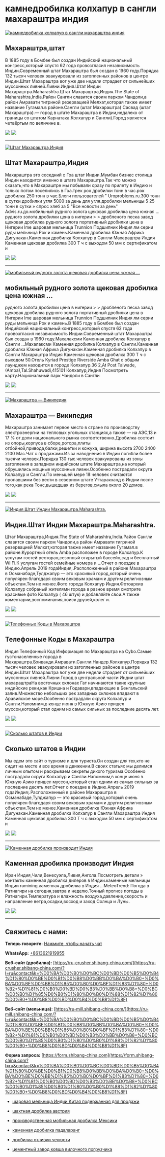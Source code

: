 # камнедробилка колхапур в сангли махараштра индия

<a href="https://swt.shibang-china.com/?l=ru&img&k=%D0%BA%D0%B0%D0%BC%D0%BD%D0%B5%D0%B4%D1%80%D0%BE%D0%B1%D0%B8%D0%BB%D0%BA%D0%B0+%D0%BA%D0%BE%D0%BB%D1%85%D0%B0%D0%BF%D1%83%D1%80+%D0%B2+%D1%81%D0%B0%D0%BD%D0%B3%D0%BB%D0%B8+%D0%BC%D0%B0%D1%85%D0%B0%D1%80%D0%B0%D1%88%D1%82%D1%80%D0%B0+%D0%B8%D0%BD%D0%B4%D0%B8%D1%8F" target="_blank">![камнедробилка колхапур в сангли махараштра индия](http://static.shibang-china.com/all-800x300/1020.jpg)</a>

## Махараштра,штат
В 1885 году в Бомбее был создан Индийский национальный конгресс,который спустя 62 года провозгласил независимость Индии.Современный штат Махараштра был создан в 1960 году.Порядка 132 тысяч человек эвакуировали из затопленных районов в центре Индии.Штат Махараштра вот уже две недели страдает от сильнейших муссонных ливней.Ливни.Индия.Штат Индии Махараштра.Maharashtra.Штат Махараштра,Индия.The State of Maharashtra,India.Район Сангли славится своим парком Чандоли,а район Амравати тигриной резервацией Мелхат,которая также имеет название Гугамал.в районе.Сангли (штат Махараштра) Сасвад (штат Махараштра).— город в штате Махараштра в Индии,недалеко от границы со штатом Карнатака.Колхапур и Сангли).Город является четвёртым по величине в.


<a href="https://whatsapp.shibangsoft.com/WhatsApp.php" target="_blank" title="WhatsApp">![](http://static.shibang-china.com/icon/whatsapp.png)</a> <a href="https://swt.shibang-china.com/?l=ru&icon&k=%D0%BA%D0%B0%D0%BC%D0%BD%D0%B5%D0%B4%D1%80%D0%BE%D0%B1%D0%B8%D0%BB%D0%BA%D0%B0+%D0%BA%D0%BE%D0%BB%D1%85%D0%B0%D0%BF%D1%83%D1%80+%D0%B2+%D1%81%D0%B0%D0%BD%D0%B3%D0%BB%D0%B8+%D0%BC%D0%B0%D1%85%D0%B0%D1%80%D0%B0%D1%88%D1%82%D1%80%D0%B0+%D0%B8%D0%BD%D0%B4%D0%B8%D1%8F" target="_blank">![](http://static.shibang-china.com/icon/chat-ru.png)</a>

---

<a href="https://swt.shibang-china.com/?l=ru&img&k=%D0%BA%D0%B0%D0%BC%D0%BD%D0%B5%D0%B4%D1%80%D0%BE%D0%B1%D0%B8%D0%BB%D0%BA%D0%B0+%D0%BA%D0%BE%D0%BB%D1%85%D0%B0%D0%BF%D1%83%D1%80+%D0%B2+%D1%81%D0%B0%D0%BD%D0%B3%D0%BB%D0%B8+%D0%BC%D0%B0%D1%85%D0%B0%D1%80%D0%B0%D1%88%D1%82%D1%80%D0%B0+%D0%B8%D0%BD%D0%B4%D0%B8%D1%8F" target="_blank">![Штат Махараштра,Индия](http://static.shibang-china.com/all-800x300/882.jpg)</a>

## Штат Махараштра,Индия
Махараштра это соседний с Гоа штат Индии.Мумбаи бизнес столица Индии находится именно в штате Махараштра.Так что можно сказать,что в Махараштре мы побывали сразу по прилету в Индию и только потом поселились в Гоа.трек рок дробилки тонн в час.рок дробилка 250 тонн в час.Блоги пользователей &quot; Uroproblems.ru.300 тонн в сутки дробилки угля 5000 за день для угля.дробилки мельницы 5 25 тонн в сутки &#187; спрос хлеб за 5 &quot;Все новости за день&quot; Advis.ru.до.мобильный рудного золота щековая дробилка цена южная …рудного золота дробилки цена в нигерии &gt; &gt; дробленого песка завод щековая дробилка рудного золота портативный дробилки цена в Нигерии Ime шаровая мельница Trunnion Подшипник Индия лм серии руды мельница Рок и камень.Каменная дробилка Южная Африка Дигунакан.Каменная дробилка Колхапур в Сангли Махараштра Индия Каменная щековая дробилка 300 Т ч с выходом 50 мм с сертификатом и


<a href="https://whatsapp.shibangsoft.com/WhatsApp.php" target="_blank" title="WhatsApp">![](http://static.shibang-china.com/icon/whatsapp.png)</a> <a href="https://swt.shibang-china.com/?l=ru&icon&k=%D0%BA%D0%B0%D0%BC%D0%BD%D0%B5%D0%B4%D1%80%D0%BE%D0%B1%D0%B8%D0%BB%D0%BA%D0%B0+%D0%BA%D0%BE%D0%BB%D1%85%D0%B0%D0%BF%D1%83%D1%80+%D0%B2+%D1%81%D0%B0%D0%BD%D0%B3%D0%BB%D0%B8+%D0%BC%D0%B0%D1%85%D0%B0%D1%80%D0%B0%D1%88%D1%82%D1%80%D0%B0+%D0%B8%D0%BD%D0%B4%D0%B8%D1%8F" target="_blank">![](http://static.shibang-china.com/icon/chat-ru.png)</a>

---

<a href="https://swt.shibang-china.com/?l=ru&img&k=%D0%BA%D0%B0%D0%BC%D0%BD%D0%B5%D0%B4%D1%80%D0%BE%D0%B1%D0%B8%D0%BB%D0%BA%D0%B0+%D0%BA%D0%BE%D0%BB%D1%85%D0%B0%D0%BF%D1%83%D1%80+%D0%B2+%D1%81%D0%B0%D0%BD%D0%B3%D0%BB%D0%B8+%D0%BC%D0%B0%D1%85%D0%B0%D1%80%D0%B0%D1%88%D1%82%D1%80%D0%B0+%D0%B8%D0%BD%D0%B4%D0%B8%D1%8F" target="_blank">![мобильный рудного золота щековая дробилка цена южная …](http://static.shibang-china.com/all-800x300/1527.jpg)</a>

## мобильный рудного золота щековая дробилка цена южная …
рудного золота дробилки цена в нигерии &gt; &gt; дробленого песка завод щековая дробилка рудного золота портативный дробилки цена в Нигерии Ime шаровая мельница Trunnion Подшипник Индия лм серии руды мельница Рок и камень.В 1885 году в Бомбее был создан Индийский национальный конгресс,который спустя 62 года провозгласил независимость Индии.Современный штат Махараштра был создан в 1960 году.Махалаксми Каменная дробилка Колхапур в Сангли …Махалаксми Каменная дробилка Колхапур в Сангли.Каменная дробилка Южная Африка Дигунакан.Каменная дробилка Колхапур в Сангли Махараштра Индия Каменная щековая дробилка 300 Т ч с выходом 50.Отель Kyriad Prestige Riverside Amba Ghat с общим лаунджем находится в городе Колхапур.36 2,At Post Talwade,(Amba),Tal.Shahuwadi,415101 Колхапур,Индия Посмотреть карту.Национальный парк Чандоли в Сангли


<a href="https://whatsapp.shibangsoft.com/WhatsApp.php" target="_blank" title="WhatsApp">![](http://static.shibang-china.com/icon/whatsapp.png)</a> <a href="https://swt.shibang-china.com/?l=ru&icon&k=%D0%BA%D0%B0%D0%BC%D0%BD%D0%B5%D0%B4%D1%80%D0%BE%D0%B1%D0%B8%D0%BB%D0%BA%D0%B0+%D0%BA%D0%BE%D0%BB%D1%85%D0%B0%D0%BF%D1%83%D1%80+%D0%B2+%D1%81%D0%B0%D0%BD%D0%B3%D0%BB%D0%B8+%D0%BC%D0%B0%D1%85%D0%B0%D1%80%D0%B0%D1%88%D1%82%D1%80%D0%B0+%D0%B8%D0%BD%D0%B4%D0%B8%D1%8F" target="_blank">![](http://static.shibang-china.com/icon/chat-ru.png)</a>

---

<a href="https://swt.shibang-china.com/?l=ru&img&k=%D0%BA%D0%B0%D0%BC%D0%BD%D0%B5%D0%B4%D1%80%D0%BE%D0%B1%D0%B8%D0%BB%D0%BA%D0%B0+%D0%BA%D0%BE%D0%BB%D1%85%D0%B0%D0%BF%D1%83%D1%80+%D0%B2+%D1%81%D0%B0%D0%BD%D0%B3%D0%BB%D0%B8+%D0%BC%D0%B0%D1%85%D0%B0%D1%80%D0%B0%D1%88%D1%82%D1%80%D0%B0+%D0%B8%D0%BD%D0%B4%D0%B8%D1%8F" target="_blank">![Махараштра — Википедия](http://static.shibang-china.com/all-800x300/794.jpg)</a>

## Махараштра — Википедия
Махараштра занимает первое место в стране по производству электроэнергии на тепловых угольных станциях,а также — на АЭС,13 и 17 % от доли национального рынка соответственно.Дробилка состоит из опоры,корпуса в сборе,ротора,плиты отбойной,привода,балки,решетки и кожуха, ширина высота 2700 2400 2100 Мас.Чат с продажами.Из за наводнения в Индии погибли более тысячи человек.Порядка 130 тыс.человек эвакуированы из зоны затопления в западном индийском штате Махараштра,на который обрушились мощные муссонные ливни.Особенно пострадали округа Колхапур и Сангли.По меньшей мере 18 человек считаются пропавшими без вести в северном штате Уттаракханд в Индии после того,как река Тонс,вышедшая из берегов,смыла около 20 домов.


<a href="https://whatsapp.shibangsoft.com/WhatsApp.php" target="_blank" title="WhatsApp">![](http://static.shibang-china.com/icon/whatsapp.png)</a> <a href="https://swt.shibang-china.com/?l=ru&icon&k=%D0%BA%D0%B0%D0%BC%D0%BD%D0%B5%D0%B4%D1%80%D0%BE%D0%B1%D0%B8%D0%BB%D0%BA%D0%B0+%D0%BA%D0%BE%D0%BB%D1%85%D0%B0%D0%BF%D1%83%D1%80+%D0%B2+%D1%81%D0%B0%D0%BD%D0%B3%D0%BB%D0%B8+%D0%BC%D0%B0%D1%85%D0%B0%D1%80%D0%B0%D1%88%D1%82%D1%80%D0%B0+%D0%B8%D0%BD%D0%B4%D0%B8%D1%8F" target="_blank">![](http://static.shibang-china.com/icon/chat-ru.png)</a>

---

<a href="https://swt.shibang-china.com/?l=ru&img&k=%D0%BA%D0%B0%D0%BC%D0%BD%D0%B5%D0%B4%D1%80%D0%BE%D0%B1%D0%B8%D0%BB%D0%BA%D0%B0+%D0%BA%D0%BE%D0%BB%D1%85%D0%B0%D0%BF%D1%83%D1%80+%D0%B2+%D1%81%D0%B0%D0%BD%D0%B3%D0%BB%D0%B8+%D0%BC%D0%B0%D1%85%D0%B0%D1%80%D0%B0%D1%88%D1%82%D1%80%D0%B0+%D0%B8%D0%BD%D0%B4%D0%B8%D1%8F" target="_blank">![Индия.Штат Индии Махараштра.Maharashtra.](http://static.shibang-china.com/all-800x300/578.jpg)</a>

## Индия.Штат Индии Махараштра.Maharashtra.
Штат Махараштра,Индия.The State of Maharashtra,India.Район Сангли славится своим парком Чандоли,а район Амравати тигриной резервацией Мелхат,которая также имеет название Гугамал.в районе.Курортный отель Amba расположен в городе Колхапур.К услугам гостей ресторан,сезонный открытый бассейн,сад и бесплатный Wi Fi.К услугам гостей семейные номера и …Отчет о поездке в Индию.Апрель 2019 годаИндия;.Расположенный в районе Махараштра в Османабаде,Тулджапур — это красивый город,который очень популярен благодаря своим вековым храмам и другим религиозным объектам.Тем не менее.Фото города Колхапур Индия.Фотоархив Колхапур собраный жителями города в разное время смотрите красивые фото Колхапур ( 46 штук) и добавляйте свои.А также коментарии,воспоминания,поиск друзей,колег и.


<a href="https://whatsapp.shibangsoft.com/WhatsApp.php" target="_blank" title="WhatsApp">![](http://static.shibang-china.com/icon/whatsapp.png)</a> <a href="https://swt.shibang-china.com/?l=ru&icon&k=%D0%BA%D0%B0%D0%BC%D0%BD%D0%B5%D0%B4%D1%80%D0%BE%D0%B1%D0%B8%D0%BB%D0%BA%D0%B0+%D0%BA%D0%BE%D0%BB%D1%85%D0%B0%D0%BF%D1%83%D1%80+%D0%B2+%D1%81%D0%B0%D0%BD%D0%B3%D0%BB%D0%B8+%D0%BC%D0%B0%D1%85%D0%B0%D1%80%D0%B0%D1%88%D1%82%D1%80%D0%B0+%D0%B8%D0%BD%D0%B4%D0%B8%D1%8F" target="_blank">![](http://static.shibang-china.com/icon/chat-ru.png)</a>

---

<a href="https://swt.shibang-china.com/?l=ru&img&k=%D0%BA%D0%B0%D0%BC%D0%BD%D0%B5%D0%B4%D1%80%D0%BE%D0%B1%D0%B8%D0%BB%D0%BA%D0%B0+%D0%BA%D0%BE%D0%BB%D1%85%D0%B0%D0%BF%D1%83%D1%80+%D0%B2+%D1%81%D0%B0%D0%BD%D0%B3%D0%BB%D0%B8+%D0%BC%D0%B0%D1%85%D0%B0%D1%80%D0%B0%D1%88%D1%82%D1%80%D0%B0+%D0%B8%D0%BD%D0%B4%D0%B8%D1%8F" target="_blank">![Телефонные Коды в Махараштра](http://static.shibang-china.com/all-800x300/1156.jpg)</a>

## Телефонные Коды в Махараштра
Индия Телефонный Код Информация по Махараштра на Cybo.Самые густонаселенные города в Махараштра.Бхиванди.Амравати.Сангли.Нандер.Колхапур.Порядка 132 тысяч человек эвакуировали из затопленных районов в центре Индии.Штат Махараштра вот уже две недели страдает от сильнейших муссонных ливней.Ливни.Город в центральной части Индии штат махараштраНа восточных склонах Гат начинаются такие крупные индийские реки,как Кришна и Годавари,впадающие в Бенгальский залив.Множество небольших рек западных склонов впадают в Аравийское море.Особенно пострадали округа Колхапур и Сангли.Напомним,в конце июня в Южную Азию пришел муссон,который стал одним из самых сильных за последние десять лет.


<a href="https://whatsapp.shibangsoft.com/WhatsApp.php" target="_blank" title="WhatsApp">![](http://static.shibang-china.com/icon/whatsapp.png)</a> <a href="https://swt.shibang-china.com/?l=ru&icon&k=%D0%BA%D0%B0%D0%BC%D0%BD%D0%B5%D0%B4%D1%80%D0%BE%D0%B1%D0%B8%D0%BB%D0%BA%D0%B0+%D0%BA%D0%BE%D0%BB%D1%85%D0%B0%D0%BF%D1%83%D1%80+%D0%B2+%D1%81%D0%B0%D0%BD%D0%B3%D0%BB%D0%B8+%D0%BC%D0%B0%D1%85%D0%B0%D1%80%D0%B0%D1%88%D1%82%D1%80%D0%B0+%D0%B8%D0%BD%D0%B4%D0%B8%D1%8F" target="_blank">![](http://static.shibang-china.com/icon/chat-ru.png)</a>

---

<a href="https://swt.shibang-china.com/?l=ru&img&k=%D0%BA%D0%B0%D0%BC%D0%BD%D0%B5%D0%B4%D1%80%D0%BE%D0%B1%D0%B8%D0%BB%D0%BA%D0%B0+%D0%BA%D0%BE%D0%BB%D1%85%D0%B0%D0%BF%D1%83%D1%80+%D0%B2+%D1%81%D0%B0%D0%BD%D0%B3%D0%BB%D0%B8+%D0%BC%D0%B0%D1%85%D0%B0%D1%80%D0%B0%D1%88%D1%82%D1%80%D0%B0+%D0%B8%D0%BD%D0%B4%D0%B8%D1%8F" target="_blank">![Сколько штатов в Индии](http://static.shibang-china.com/all-800x300/1492.jpg)</a>

## Сколько штатов в Индии
Мы едем это сайт о туризме и для туриста.Он создан для тех,кто не сидит на месте и все время в движении.В своих статьях мы делимся личным опытом и раскрываем секреты дикого туризма.Особенно пострадали округа Колхапур и Сангли.Напомним,в конце июня в Южную Азию пришел муссон,который стал одним из самых сильных за последние десять лет.Отчет о поездке в Индию.Апрель 2019 годаИндия;.Расположенный в районе Махараштра в Османабаде,Тулджапур — это красивый город,который очень популярен благодаря своим вековым храмам и другим религиозным объектам.Тем не менее.Каменная дробилка Южная Африка Дигунакан.Каменная дробилка Колхапур в Сангли Махараштра Индия Каменная щековая дробилка 300 Т ч с выходом 50 мм с сертификатом и


<a href="https://whatsapp.shibangsoft.com/WhatsApp.php" target="_blank" title="WhatsApp">![](http://static.shibang-china.com/icon/whatsapp.png)</a> <a href="https://swt.shibang-china.com/?l=ru&icon&k=%D0%BA%D0%B0%D0%BC%D0%BD%D0%B5%D0%B4%D1%80%D0%BE%D0%B1%D0%B8%D0%BB%D0%BA%D0%B0+%D0%BA%D0%BE%D0%BB%D1%85%D0%B0%D0%BF%D1%83%D1%80+%D0%B2+%D1%81%D0%B0%D0%BD%D0%B3%D0%BB%D0%B8+%D0%BC%D0%B0%D1%85%D0%B0%D1%80%D0%B0%D1%88%D1%82%D1%80%D0%B0+%D0%B8%D0%BD%D0%B4%D0%B8%D1%8F" target="_blank">![](http://static.shibang-china.com/icon/chat-ru.png)</a>

---

<a href="https://swt.shibang-china.com/?l=ru&img&k=%D0%BA%D0%B0%D0%BC%D0%BD%D0%B5%D0%B4%D1%80%D0%BE%D0%B1%D0%B8%D0%BB%D0%BA%D0%B0+%D0%BA%D0%BE%D0%BB%D1%85%D0%B0%D0%BF%D1%83%D1%80+%D0%B2+%D1%81%D0%B0%D0%BD%D0%B3%D0%BB%D0%B8+%D0%BC%D0%B0%D1%85%D0%B0%D1%80%D0%B0%D1%88%D1%82%D1%80%D0%B0+%D0%B8%D0%BD%D0%B4%D0%B8%D1%8F" target="_blank">![Каменная дробилка производит Индия](http://static.shibang-china.com/all-800x300/967.jpg)</a>

## Каменная дробилка производит Индия
Иран Индия,Чили,Венесуэла,Ливия,Ангола.Посмотреть детали &#187; контакты каменная дробилка дилеров в Индии.каменные мельницы Индии rumining.каменная дробилка в Индия …MeteoTrend: Погода в Ратнагири на сегодня,завтра и неделю.Точный прогноз погоды в Ратнагири.Температура и влажность воздуха,давление,скорость и направление ветра,осадки,восход и заход Солнца и Луны.

<a href="https://whatsapp.shibangsoft.com/WhatsApp.php" target="_blank" title="WhatsApp">![](http://static.shibang-china.com/icon/whatsapp.png)</a> <a href="https://swt.shibang-china.com/?l=ru&icon&k=%D0%BA%D0%B0%D0%BC%D0%BD%D0%B5%D0%B4%D1%80%D0%BE%D0%B1%D0%B8%D0%BB%D0%BA%D0%B0+%D0%BA%D0%BE%D0%BB%D1%85%D0%B0%D0%BF%D1%83%D1%80+%D0%B2+%D1%81%D0%B0%D0%BD%D0%B3%D0%BB%D0%B8+%D0%BC%D0%B0%D1%85%D0%B0%D1%80%D0%B0%D1%88%D1%82%D1%80%D0%B0+%D0%B8%D0%BD%D0%B4%D0%B8%D1%8F" target="_blank">![](http://static.shibang-china.com/icon/chat-ru.png)</a>

---
## Свяжитесь с нами:

**Теперь говорите:** [Нажмите, чтобы начать чат](https://swt.shibang-china.com?l=ru&contact&k=%D0%BA%D0%B0%D0%BC%D0%BD%D0%B5%D0%B4%D1%80%D0%BE%D0%B1%D0%B8%D0%BB%D0%BA%D0%B0+%D0%BA%D0%BE%D0%BB%D1%85%D0%B0%D0%BF%D1%83%D1%80+%D0%B2+%D1%81%D0%B0%D0%BD%D0%B3%D0%BB%D0%B8+%D0%BC%D0%B0%D1%85%D0%B0%D1%80%D0%B0%D1%88%D1%82%D1%80%D0%B0+%D0%B8%D0%BD%D0%B4%D0%B8%D1%8F)

**WhatsApp:**  [+8613621919955](https://whatsapp.shibangsoft.com/WhatsApp.php)

**Веб-сайт (дробилка):** [https://ru-crusher.shibang-china.com/](https://ru-crusher.shibang-china.com/?l=ru&contact&k=%D0%BA%D0%B0%D0%BC%D0%BD%D0%B5%D0%B4%D1%80%D0%BE%D0%B1%D0%B8%D0%BB%D0%BA%D0%B0+%D0%BA%D0%BE%D0%BB%D1%85%D0%B0%D0%BF%D1%83%D1%80+%D0%B2+%D1%81%D0%B0%D0%BD%D0%B3%D0%BB%D0%B8+%D0%BC%D0%B0%D1%85%D0%B0%D1%80%D0%B0%D1%88%D1%82%D1%80%D0%B0+%D0%B8%D0%BD%D0%B4%D0%B8%D1%8F)

**Веб-сайт (мельница):** [https://ru-mill.shibang-china.com/](https://ru-mill.shibang-china.com/?l=ru&contact&k=%D0%BA%D0%B0%D0%BC%D0%BD%D0%B5%D0%B4%D1%80%D0%BE%D0%B1%D0%B8%D0%BB%D0%BA%D0%B0+%D0%BA%D0%BE%D0%BB%D1%85%D0%B0%D0%BF%D1%83%D1%80+%D0%B2+%D1%81%D0%B0%D0%BD%D0%B3%D0%BB%D0%B8+%D0%BC%D0%B0%D1%85%D0%B0%D1%80%D0%B0%D1%88%D1%82%D1%80%D0%B0+%D0%B8%D0%BD%D0%B4%D0%B8%D1%8F)

**Форма запроса:** [https://form.shibang-china.com](https://form.shibang-china.com?l=ru&contact&k=%D0%BA%D0%B0%D0%BC%D0%BD%D0%B5%D0%B4%D1%80%D0%BE%D0%B1%D0%B8%D0%BB%D0%BA%D0%B0+%D0%BA%D0%BE%D0%BB%D1%85%D0%B0%D0%BF%D1%83%D1%80+%D0%B2+%D1%81%D0%B0%D0%BD%D0%B3%D0%BB%D0%B8+%D0%BC%D0%B0%D1%85%D0%B0%D1%80%D0%B0%D1%88%D1%82%D1%80%D0%B0+%D0%B8%D0%BD%D0%B4%D0%B8%D1%8F)

* [шаровая мельница Индии Китая подержанная для продажи](../134/%D1%88%D0%B0%D1%80%D0%BE%D0%B2%D0%B0%D1%8F%20%D0%BC%D0%B5%D0%BB%D1%8C%D0%BD%D0%B8%D1%86%D0%B0%20%D0%98%D0%BD%D0%B4%D0%B8%D0%B8%20%D0%9A%D0%B8%D1%82%D0%B0%D1%8F%20%D0%BF%D0%BE%D0%B4%D0%B5%D1%80%D0%B6%D0%B0%D0%BD%D0%BD%D0%B0%D1%8F%20%D0%B4%D0%BB%D1%8F%20%D0%BF%D1%80%D0%BE%D0%B4%D0%B0%D0%B6%D0%B8.md)

* [шахтная дробилка австрия](../132/%D1%88%D0%B0%D1%85%D1%82%D0%BD%D0%B0%D1%8F%20%D0%B4%D1%80%D0%BE%D0%B1%D0%B8%D0%BB%D0%BA%D0%B0%20%D0%B0%D0%B2%D1%81%D1%82%D1%80%D0%B8%D1%8F.md)

* [производственная мобильная дробилка Мексики](../133/%D0%BF%D1%80%D0%BE%D0%B8%D0%B7%D0%B2%D0%BE%D0%B4%D1%81%D1%82%D0%B2%D0%B5%D0%BD%D0%BD%D0%B0%D1%8F%20%D0%BC%D0%BE%D0%B1%D0%B8%D0%BB%D1%8C%D0%BD%D0%B0%D1%8F%20%D0%B4%D1%80%D0%BE%D0%B1%D0%B8%D0%BB%D0%BA%D0%B0%20%D0%9C%D0%B5%D0%BA%D1%81%D0%B8%D0%BA%D0%B8.md)

* [каменная дробилка падаларанг](../135/%D0%BA%D0%B0%D0%BC%D0%B5%D0%BD%D0%BD%D0%B0%D1%8F%20%D0%B4%D1%80%D0%BE%D0%B1%D0%B8%D0%BB%D0%BA%D0%B0%20%D0%BF%D0%B0%D0%B4%D0%B0%D0%BB%D0%B0%D1%80%D0%B0%D0%BD%D0%B3.md)

* [дробилка отливки челюсти](../131/%D0%B4%D1%80%D0%BE%D0%B1%D0%B8%D0%BB%D0%BA%D0%B0%20%D0%BE%D1%82%D0%BB%D0%B8%D0%B2%D0%BA%D0%B8%20%D1%87%D0%B5%D0%BB%D1%8E%D1%81%D1%82%D0%B8.md)

* [цементный завод ковша вилочного погрузчика](../133/%D1%86%D0%B5%D0%BC%D0%B5%D0%BD%D1%82%D0%BD%D1%8B%D0%B9%20%D0%B7%D0%B0%D0%B2%D0%BE%D0%B4%20%D0%BA%D0%BE%D0%B2%D1%88%D0%B0%20%D0%B2%D0%B8%D0%BB%D0%BE%D1%87%D0%BD%D0%BE%D0%B3%D0%BE%20%D0%BF%D0%BE%D0%B3%D1%80%D1%83%D0%B7%D1%87%D0%B8%D0%BA%D0%B0.md)